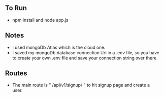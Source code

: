 ## To Run

- npm install and node app.js

## Notes

- I used mongoDb Atlas which is the cloud one.
- I saved my mongoDb database connection Uri in a .env file, so you have to create your own .env file and save your connection string over there.

## Routes

- The main route is  " /api/v1/signup/ " to hit signup page and create a user.


